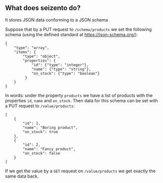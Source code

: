 ## What does seizento do?

It stores JSON data conforming to a JSON schema

Suppose that by a PUT request to `/schema/products` we set the following schema (using the defined standard at https://json-schema.org/):

```
{
    "type": "array",
    "items": {
        "type": "object",
        "properties": {
            "id": {"type": "integer"},
            "name": {"type": "string"},
            "on_stock": {"type": "boolean"}
         }
    }    
}
```

In words: under the property `products` we have a list of products with the properties `id`, `name` and `on_stock`.
Then data for this schema can be set with a PUT request to `/value/products`:

```
[
    {
        "id": 1,
        "name": "Boring product",
        "on_stock": true
    },
    {
        "id": 2,
        "name": "Fancy product",
        "on_stock": false
    }
]
```

If we get the value by a `GET` request on `/value/products` we get exactly the same data back.
